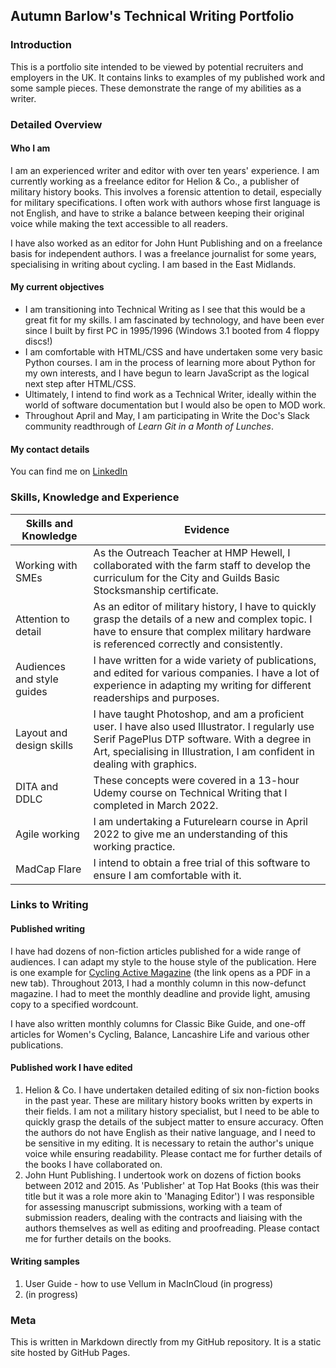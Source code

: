 ## Autumn Barlow's Technical Writing Portfolio

### Introduction

This is a portfolio site intended to be viewed by potential recruiters and employers in the UK. It contains links to examples of my published work and some sample pieces. These demonstrate the range of my abilities as a writer.

### Detailed Overview

#### Who I am

I am an experienced writer and editor with over ten years' experience. I am currently working as a freelance editor for Helion & Co., a publisher of military history books. This involves a forensic attention to detail, especially for military specifications. I often work with authors whose first language is not English, and have to strike a balance between keeping their original voice while making the text accessible to all readers. 

I have also worked as an editor for John Hunt Publishing and on a freelance basis for independent authors. I was a freelance journalist for some years, specialising in writing about cycling. I am based in the East Midlands.

#### My current objectives

- I am transitioning into Technical Writing as I see that this would be a great fit for my skills. I am fascinated by technology, and have been ever since I built by first PC in 1995/1996 (Windows 3.1 booted from 4 floppy discs!) 
- I am comfortable with HTML/CSS and have undertaken some very basic Python courses. I am in the process of learning more about Python for my own interests, and I have begun to learn JavaScript as the logical next step after HTML/CSS. 
- Ultimately, I intend to find work as a Technical Writer, ideally within the world of software documentation but I would also be open to MOD work. 
- Throughout April and May, I am participating in Write the Doc's Slack community readthrough of *Learn Git in a Month of Lunches*.

#### My contact details

You can find me on [LinkedIn](www.linkedin.com/in/autumn-barlow-writing)

### Skills, Knowledge and Experience

| Skills and Knowledge | Evidence |
| --- | --- | 
| Working with SMEs | As the Outreach Teacher at HMP Hewell, I collaborated with the farm staff to develop the curriculum for the City and Guilds Basic Stocksmanship certificate. |
| Attention to detail | As an editor of military history, I have to quickly grasp the details of a new and complex topic. I have to ensure that complex military hardware is referenced correctly and consistently. |
| Audiences and style guides | I have written for a wide variety of publications, and edited for various companies. I have a lot of experience in adapting my writing for different readerships and purposes. |
| Layout and design skills | I have taught Photoshop, and am a proficient user. I have also used Illustrator. I regularly use Serif PagePlus DTP software. With a degree in Art, specialising in Illustration, I am confident in dealing with graphics. |
| DITA and DDLC| These concepts were covered in a 13-hour Udemy course on Technical Writing that I completed in March 2022. |
| Agile working | I am undertaking a Futurelearn course in April 2022 to give me an understanding of this working practice. |
| MadCap Flare | I intend to obtain a free trial of this software to ensure I am comfortable with it. |

### Links to Writing

#### Published writing

I have had dozens of non-fiction articles published for a wide range of audiences. I can adapt my style to the house style of the publication. Here is one example  for <a href="http://autumnbarlow.github.io/technical-writing-portfolio/CAfeb13.pdf" target="_blank">Cycling Active Magazine</a> (the link opens as a PDF in a new tab). Throughout 2013, I had a monthly column in this now-defunct magazine. I had to meet the monthly deadline and provide light, amusing copy to a specified wordcount. 

I have also written monthly columns for Classic Bike Guide, and one-off articles for Women's Cycling, Balance, Lancashire Life and various other publications.


#### Published work I have edited

1. Helion & Co. I have undertaken detailed editing of six non-fiction books in the past year. These are military history books written by experts in their fields. I am not a military history specialist, but I need to be able to quickly grasp the details of the subject matter to ensure accuracy. Often the authors do not have English as their native language, and I need to be sensitive in my editing. It is necessary to retain the author's unique voice while ensuring readability. Please contact me for further details of the books I have collaborated on.
2. John Hunt Publishing. I undertook work on dozens of fiction books between 2012 and 2015. As 'Publisher' at Top Hat Books (this was their title but it was a role more akin to 'Managing Editor') I was responsible for assessing manuscript submissions, working with a team of submission readers, dealing with the contracts and liaising with the authors themselves as well as editing and proofreading. Please contact me for further details on the books.

#### Writing samples

1. User Guide - how to use Vellum in MacInCloud (in progress)
2. (in progress)

### Meta

This is written in Markdown directly from my GitHub repository. It is a static site hosted by GitHub Pages. 


